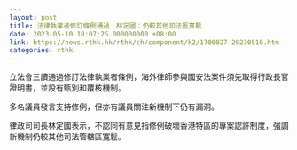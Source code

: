 ```yaml
---
layout: post
title: 法律執業者修訂條例通過　林定國：仍較其他司法區寬鬆
date: 2023-05-10 18:07:25.000000000 +08:00
link: https://news.rthk.hk/rthk/ch/component/k2/1700027-20230510.htm
categories: rthk
---
```


立法會三讀通過修訂法律執業者條例，海外律師參與國安法案件須先取得行政長官證明書，並設有甄別和覆核機制。

多名議員發言支持修例，但亦有議員關注新機制下仍有漏洞。

律政司司長林定國表示，不認同有意見指修例破壞香港特區的專案認許制度，強調新機制仍較其他司法管轄區寬鬆。
